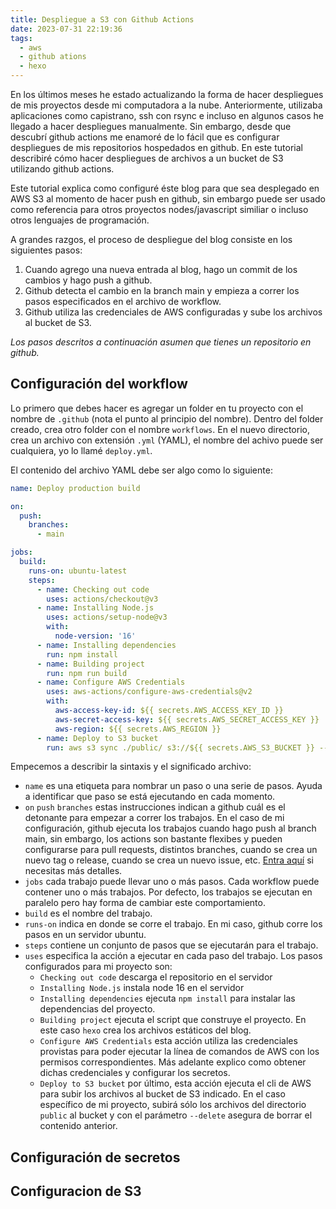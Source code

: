 ```yaml
---
title: Despliegue a S3 con Github Actions
date: 2023-07-31 22:19:36
tags:
  - aws
  - github ations
  - hexo
---
```


En los últimos meses he estado actualizando la forma de hacer despliegues de mis proyectos desde mi computadora a la nube. Anteriormente, utilizaba aplicaciones como capistrano, ssh con rsync e incluso en algunos casos he llegado a hacer despliegues manualmente. Sin embargo, desde que descubrí github actions me enamoré de lo fácil que es configurar despliegues de mis repositorios hospedados en github. En este tutorial describiré cómo hacer despliegues de archivos a un bucket de S3 utilizando github actions.
<!-- more -->

Este tutorial explica como configuré éste blog para que sea desplegado en AWS S3 al momento de hacer push en github, sin embargo puede ser usado como referencia para otros proyectos nodes/javascript similiar o incluso otros lenguajes de programación.

A grandes razgos, el proceso de despliegue del blog consiste en los siguientes pasos:

1. Cuando agrego una nueva entrada al blog, hago un commit de los cambios y hago push a github.
2. Github detecta el cambio en la branch main y empieza a correr los pasos especificados en el archivo de workflow.
3. Github utiliza las credenciales de AWS configuradas y sube los archivos al bucket de S3.

*Los pasos descritos a continuación asumen que tienes un repositorio en github.*

## Configuración del workflow
Lo primero que debes hacer es agregar un folder en tu proyecto con el nombre de `.github` (nota el punto al principio del nombre). Dentro del folder creado, crea otro folder con el nombre `workflows`. En el nuevo directorio, crea un archivo con extensión `.yml` (YAML), el nombre del achivo puede ser cualquiera, yo lo llamé `deploy.yml`.

El contenido del archivo YAML debe ser algo como lo siguiente:

```yaml
name: Deploy production build

on:
  push:
    branches:
      - main

jobs:
  build:
    runs-on: ubuntu-latest
    steps:
      - name: Checking out code
        uses: actions/checkout@v3
      - name: Installing Node.js
        uses: actions/setup-node@v3
        with:
          node-version: '16'
      - name: Installing dependencies
        run: npm install
      - name: Building project
        run: npm run build
      - name: Configure AWS Credentials
        uses: aws-actions/configure-aws-credentials@v2
        with:
          aws-access-key-id: ${{ secrets.AWS_ACCESS_KEY_ID }}
          aws-secret-access-key: ${{ secrets.AWS_SECRET_ACCESS_KEY }}
          aws-region: ${{ secrets.AWS_REGION }}
      - name: Deploy to S3 bucket
        run: aws s3 sync ./public/ s3://${{ secrets.AWS_S3_BUCKET }} --delete
```

Empecemos a describir la sintaxis y el significado archivo:

- `name` es una etiqueta para nombrar un paso o una serie de pasos. Ayuda a identificar que paso se está ejecutando en cada momento.
- `on` `push` `branches` estas instrucciones indican a github cuál es el detonante para empezar a correr los trabajos. En el caso de mi configuración, github ejecuta los trabajos cuando hago push al branch main, sin embargo, los actions son bastante flexibes y pueden configurarse para pull requests, distintos branches, cuando se crea un nuevo tag o release, cuando se crea un nuevo issue, etc. [Entra aquí](https://docs.github.com/en/actions/using-workflows/workflow-syntax-for-github-actions#on) si necesitas más detalles.
- `jobs` cada trabajo puede llevar uno o más pasos. Cada workflow puede contener uno o más trabajos. Por defecto, los trabajos se ejecutan en paralelo pero hay forma de cambiar este comportamiento.
- `build` es el nombre del trabajo.
- `runs-on` indica en donde se corre el trabajo. En mi caso, github corre los pasos en un servidor ubuntu.
- `steps` contiene un conjunto de pasos que se ejecutarán para el trabajo.
- `uses` especifica la acción a ejecutar en cada paso del trabajo. Los pasos configurados para mi proyecto son:
  - `Checking out code` descarga el repositorio en el servidor
  - `Installing Node.js` instala node 16 en el servidor
  - `Installing dependencies` ejecuta `npm install` para instalar las dependencias del proyecto.
  - `Building project` ejecuta el script que construye el proyecto. En este caso `hexo` crea los archivos estáticos del blog.
  - `Configure AWS Credentials` esta acción utiliza las credenciales provistas para poder ejecutar la línea de comandos de AWS con los permisos correspondientes. Más adelante explico como obtener dichas credenciales y configurar los secretos.
  - `Deploy to S3 bucket` por último, esta acción ejecuta el cli de AWS para subir los archivos al bucket de S3 indicado. En el caso específico de mi proyecto, subirá sólo los archivos del directorio `public` al bucket y con el parámetro `--delete` asegura de borrar el contenido anterior.

## Configuración de secretos

## Configuracion de S3

